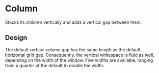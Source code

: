 # Column

Stacks its children vertically and adds a vertical gap between them.

## Design

The default vertical column gap has the same length as the default horizontal grid gap.
Consequently, the vertical whitespace is fluid as well, depending on the width of the window.
Five widths are available, ranging from a quarter of the default to double the width.
